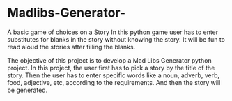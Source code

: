 # Madlibs-Generator-
A basic game of choices on a Story 
In this python game user has to enter substitutes for blanks in the story without knowing the story. 
It will be fun to read aloud the stories after filling the blanks.

The objective of this project is to develop a Mad Libs Generator python project. 
In this project, the user first has to pick a story by the title of the story. 
Then the user has to enter specific words like a noun, adverb, verb, food, adjective, etc, according to the requirements. 
And then the story will be generated.
